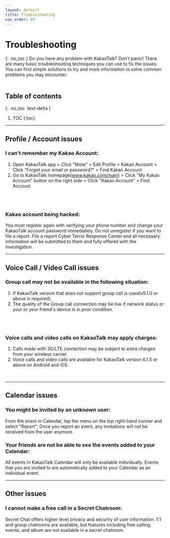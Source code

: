 ```yaml
---
layout: default
title: Troubleshooting
nav_order: 99
---
```


# Troubleshooting
{: .no_toc }
Do you have any problem with KakaoTalk? Don't panic! There are many basic troubleshooting techniques you can use to fix the issues. You can find simple solutions to try and more information to solve common problems you may encounter.
<br />
<br />

## Table of contents
{: .no_toc .text-delta }

1. TOC
{:toc}

---

## Profile / Account issues
### I can't remember my Kakao Account:
1. Open KakaoTalk app > Click "More" > Edit Profile > Kakao Account > Click "Forgot your email or password?" > Find Kakao Account
2. Go to KakaoTalk homepage(www.kakao.com/main) > Click "My Kakao Account" button on the right side > Click "Kakao Account" > Find Account
<br />
<br />

### Kakao account being hacked:
You must register again with verifying your phone number and change your KakaoTalk account password immediately.
Do not unregister if you want to file a report. File a report Cyber Terror Response Center and all necessary information will be submitted to them and fully offered with the investigation.
<br />

---

## Voice Call / Video Call issues
### Group call may not be available in the following situation:
1. If KakaoTalk version that does not support group call is used(v5.1.0 or above is required).
2. The quality of the Group call connection may be low if network status or your or your friend's device is in poor condition.
<br />
<br />

### Voice calls and video calls on KakaoTalk may apply charges:
1. Calls made with 3G/LTE connection may be subject to extra charges from your wireless carrier.
2. Voice calls and video calls are available for KakaoTalk version 6.1.5 or above on Android and iOS.
<br />

---

## Calendar issues
### You might be invited by an unknown user:
From the event in Calendar, tap the menu on the top right-hand conner and select "Report". Once you report an event, any invitations will not be received from the user anymore.
<br />


### Your friends are not be able to see the events added to your Calendar:
All events in KakaoTalk Calendar will only be available individually.
Events that you are invited to are autometically added to your Calendar as an individual event.
<br />

---

## Other issues
### I cannot make a free call in a Secret Chatroom:
Secret Chat offers higher level privacy and security of user information. 1:1 and group chatrooms are available, but features including free calling, events, and album are not available in a secret chatroom.
<br />

